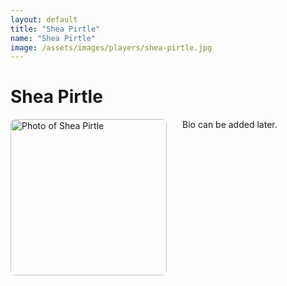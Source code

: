 ```yaml
---
layout: default
title: "Shea Pirtle"
name: "Shea Pirtle"
image: /assets/images/players/shea-pirtle.jpg
---
```


<h1>Shea Pirtle</h1>

<div class="content-card">
    <img src="{{ page.image | relative_url }}" alt="Photo of Shea Pirtle" style="width: 250px; height: auto; float: left; margin-right: 25px; margin-bottom: 10px; border-radius: 8px;">
    <p>Bio can be added later.</p>
    <div style="clear: both;"></div>
</div>
